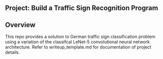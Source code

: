 ## Project: Build a Traffic Sign Recognition Program

Overview
---
This repo provides a solution to German traffic sign classification problem using a variation of the classifcal LeNet-5 convolutional neural network architecture. 
Refer to writeup_template.md for documentation of project details.

